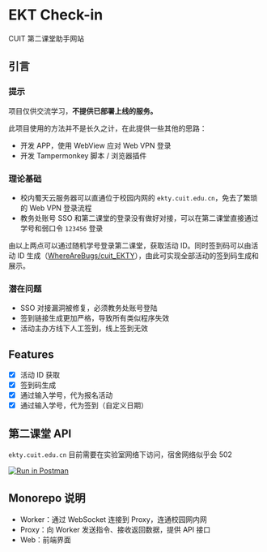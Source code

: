 # EKT Check-in

CUIT 第二课堂助手网站

## 引言

### 提示

项目仅供交流学习，**不提供已部署上线的服务。**

此项目使用的方法并不是长久之计，在此提供一些其他的思路：

- 开发 APP，使用 WebView 应对 Web VPN 登录
- 开发 Tampermonkey 脚本 / 浏览器插件

### 理论基础

- 校内蜀天云服务器可以直通位于校园内网的 `ekty.cuit.edu.cn`，免去了繁琐的 Web VPN 登录流程
- 教务处账号 SSO 和第二课堂的登录没有做好对接，可以在第二课堂直接通过学号和弱口令 `123456` 登录

由以上两点可以通过随机学号登录第二课堂，获取活动 ID。同时签到码可以由活动 ID 生成（[WhereAreBugs/cuit_EKTY](https://github.com/WhereAreBugs/cuit_EKTY)），由此可实现全部活动的签到码生成和展示。

### 潜在问题

- SSO 对接漏洞被修复，必须教务处账号登陆
- 签到链接生成更加严格，导致所有类似程序失效
- 活动主办方线下人工签到，线上签到无效

## Features

- [x] 活动 ID 获取
- [x] 签到码生成
- [x] 通过输入学号，代为报名活动
- [x] 通过输入学号，代为签到（自定义日期）

## 第二课堂 API

`ekty.cuit.edu.cn` 目前需要在实验室网络下访问，宿舍网络似乎会 502

[![Run in Postman](https://run.pstmn.io/button.svg)](https://app.getpostman.com/run-collection/8280409-4f278737-3f48-4fe4-abb8-f10d6526c2fa?action=collection%2Ffork&source=rip_markdown&collection-url=entityId%3D8280409-4f278737-3f48-4fe4-abb8-f10d6526c2fa%26entityType%3Dcollection%26workspaceId%3D9475b716-cc00-4b2c-a157-84c2982631a4)

## Monorepo 说明

- Worker：通过 WebSocket 连接到 Proxy，连通校园网内网
- Proxy：向 Worker 发送指令、接收返回数据，提供 API 接口
- Web：前端界面
